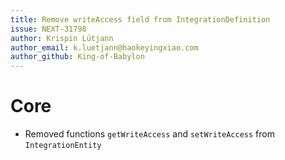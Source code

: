 ```yaml
---
title: Remove writeAccess field from IntegrationDefinition
issue: NEXT-31798
author: Krispin Lütjann
author_email: k.luetjann@haokeyingxiao.com
author_github: King-of-Babylon
---
```

# Core
* Removed functions `getWriteAccess` and `setWriteAccess` from `IntegrationEntity`
